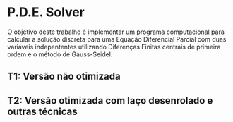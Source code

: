 # P.D.E. Solver
O objetivo deste trabalho é implementar um programa computacional para calcular a solução discreta para uma Equação Diferencial Parcial com duas variáveis indepententes utilizando Diferenças Finitas centrais de primeira ordem e o método de Gauss-Seidel.

## T1: Versão não otimizada
## T2: Versão otimizada com laço desenrolado e outras técnicas
